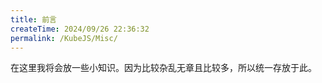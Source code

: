 ```yaml
---
title: 前言
createTime: 2024/09/26 22:36:32
permalink: /KubeJS/Misc/
---
```


在这里我将会放一些小知识。因为比较杂乱无章且比较多，所以统一存放于此。
